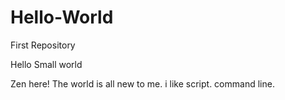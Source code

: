 # Hello-World
First Repository

Hello Small world

Zen here! The world is all new to me. i like script. command line.
